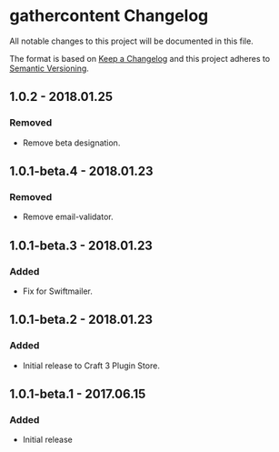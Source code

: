 # gathercontent Changelog

All notable changes to this project will be documented in this file.

The format is based on [Keep a Changelog](http://keepachangelog.com/) and this project adheres to [Semantic Versioning](http://semver.org/).

## 1.0.2 - 2018.01.25
### Removed
- Remove beta designation.

## 1.0.1-beta.4 - 2018.01.23
### Removed
- Remove email-validator.

## 1.0.1-beta.3 - 2018.01.23
### Added
- Fix for Swiftmailer.

## 1.0.1-beta.2 - 2018.01.23
### Added
- Initial release to Craft 3 Plugin Store.


## 1.0.1-beta.1 - 2017.06.15
### Added
- Initial release
